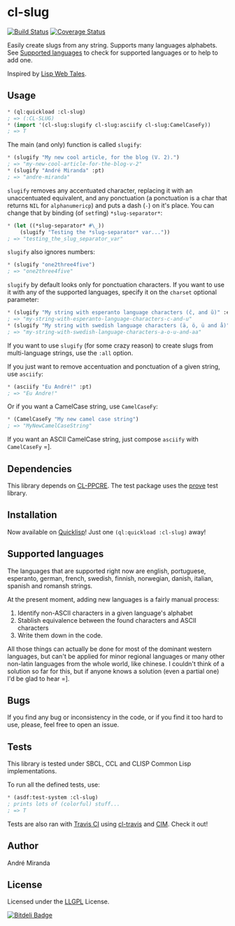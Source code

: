 # cl-slug

[![Build Status](https://travis-ci.org/EuAndreh/cl-slug.svg?branch=master)](https://travis-ci.org/EuAndreh/cl-slug)
[![Coverage Status](https://coveralls.io/repos/EuAndreh/cl-slug/badge.svg?branch=master)](https://coveralls.io/r/EuAndreh/cl-slug?branch=master)

Easily create slugs from any string. Supports many languages alphabets. See [Supported languages](#supported-languages) to check for supported languages or to help to add one.

Inspired by [Lisp Web Tales](http://lispwebtales.ppenev.com/chap05.html#leanpub-auto-rewriting-the-routes).

## Usage

```lisp
* (ql:quickload :cl-slug)
; => (:CL-SLUG)
* (import '(cl-slug:slugify cl-slug:asciify cl-slug:CamelCaseFy))
; => T
```

The main (and only) function is called `slugify`:

```lisp
* (slugify "My new cool article, for the blog (V. 2).")
; => "my-new-cool-article-for-the-blog-v-2"
* (slugify "André Miranda" :pt)
; => "andre-miranda"
```

`slugify` removes any accentuated character, replacing it with an unaccentuated equivalent, and any ponctuation (a ponctuation is a char that returns `NIL` for `alphanumericp`) and puts a dash (`-`) on it's place. You can change that by binding (of `setf`ing) `*slug-separator*`:

```lisp
* (let ((*slug-separator* #\_))
    (slugify "Testing the *slug-separator* var..."))
; => "testing_the_slug_separator_var"
```

`slugify` also ignores numbers:

```lisp
* (slugify "one2three4five")
; => "one2three4five"
```

`slugify` by default looks only for ponctuation characters. If you want to use it with any of the supported languages, specify it on the `charset` optional parameter:

```lisp
* (slugify "My string with esperanto language characters (ĉ, and ŭ)" :eo)
; => "my-string-with-esperanto-language-characters-c-and-u"
* (slugify "My string with swedish language characters (ä, ö, ü and å)" :sv)
; => "my-string-with-swedish-language-characters-a-o-u-and-aa"
```

If you want to use `slugify` (for some crazy reason) to create slugs from multi-language strings, use the `:all` option.

If you just want to remove accentuation and ponctuation of a given string, use `asciify`:

```lisp
* (asciify "Eu André!" :pt)
; => "Eu Andre!"
```

Or if you want a CamelCase string, use `CamelCaseFy`:

```lisp
* (CamelCaseFy "My new camel case string")
; => "MyNewCamelCaseString"
```

If you want an ASCII CamelCase string, just compose `asciify` with `CamelCaseFy` =].

## Dependencies

This library depends on [CL-PPCRE](http://weitz.de/cl-ppcre). The test package uses the [prove](https://github.com/fukamachi/prove) test library.

## Installation

Now available on [Quicklisp](http://quicklisp.org)! Just one `(ql:quickload :cl-slug)` away!

## Supported languages

The languages that are supported right now are english, portuguese, esperanto, german, french, swedish, finnish, norwegian, danish, italian, spanish and romansh strings.

   At the present moment, adding new languages is a fairly manual process:
   1. Identify non-ASCII characters in a given language's alphabet
   2. Stablish equivalence between the found characters and ASCII characters
   3. Write them down in the code.

   All those things can actually be done for most of the dominant western languages, but can't be applied for minor regional languages or many other non-latin languages from the whole world, like chinese. I couldn't think of a solution so far for this, but if anyone knows a solution (even a partial one) I'd be glad to hear =].

## Bugs

If you find any bug or inconsistency in the code, or if you find it too hard to use, please, feel free to open an issue.

## Tests

This library is tested under SBCL, CCL and CLISP Common Lisp implementations.

To run all the defined tests, use:
```lisp
* (asdf:test-system :cl-slug)
; prints lots of (colorful) stuff...
; => T
```

Tests are also ran with [Travis CI](https://travis-ci.org/EuAndreh/cl-slug) using [cl-travis](https://github.com/luismbo/cl-travis) and [CIM](https://github.com/KeenS/CIM). Check it out!

## Author

André Miranda

## License

Licensed under the [LLGPL](https://tldrlegal.com/license/lisp-lesser-general-public-license#fulltext) License.

[![Bitdeli Badge](https://d2weczhvl823v0.cloudfront.net/EuAndreh/cl-slug/trend.png)](https://bitdeli.com/free "Bitdeli Badge")
